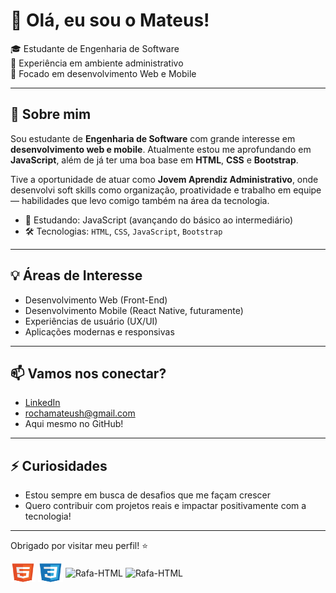 # 👋 Olá, eu sou o Mateus!

🎓 Estudante de Engenharia de Software  
💼 Experiência em ambiente administrativo  
📱 Focado em desenvolvimento Web e Mobile

---

## 🧠 Sobre mim

Sou estudante de **Engenharia de Software** com grande interesse em **desenvolvimento web e mobile**. Atualmente estou me aprofundando em **JavaScript**, além de já ter uma boa base em **HTML**, **CSS** e **Bootstrap**.

Tive a oportunidade de atuar como **Jovem Aprendiz Administrativo**, onde desenvolvi soft skills como organização, proatividade e trabalho em equipe — habilidades que levo comigo também na área da tecnologia.

- 🌱 Estudando: JavaScript (avançando do básico ao intermediário)
- 🛠️ Tecnologias: `HTML`, `CSS`, `JavaScript`, `Bootstrap`

---

## 💡 Áreas de Interesse

- Desenvolvimento Web (Front-End)
- Desenvolvimento Mobile (React Native, futuramente)
- Experiências de usuário (UX/UI)
- Aplicações modernas e responsivas

---

## 📫 Vamos nos conectar?

- [LinkedIn](https://www.linkedin.com/in/mateushenriquerocha/)
- rochamateush@gmail.com
- Aqui mesmo no GitHub!

---

## ⚡ Curiosidades

- Estou sempre em busca de desafios que me façam crescer  
- Quero contribuir com projetos reais e impactar positivamente com a tecnologia!

---

Obrigado por visitar meu perfil! ⭐
<br>
<div>
  <img align="center" alt="Rafa-HTML" height="30" width="40" src="https://raw.githubusercontent.com/devicons/devicon/master/icons/html5/html5-original.svg">
  <img align="center" alt="Rafa-CSS" height="30" width="40" src="https://raw.githubusercontent.com/devicons/devicon/master/icons/css3/css3-original.svg">
  <img align="center" alt="Rafa-HTML" height="45" width="45" src="https://img.icons8.com/?size=100&id=PXTY4q2Sq2lG&format=png&color=000000">
   <img align="center" alt="Rafa-HTML" height="30" width="40" src="https://upload.wikimedia.org/wikipedia/commons/thumb/b/b2/Bootstrap_logo.svg/1200px-Bootstrap_logo.svg.png">
</div>
